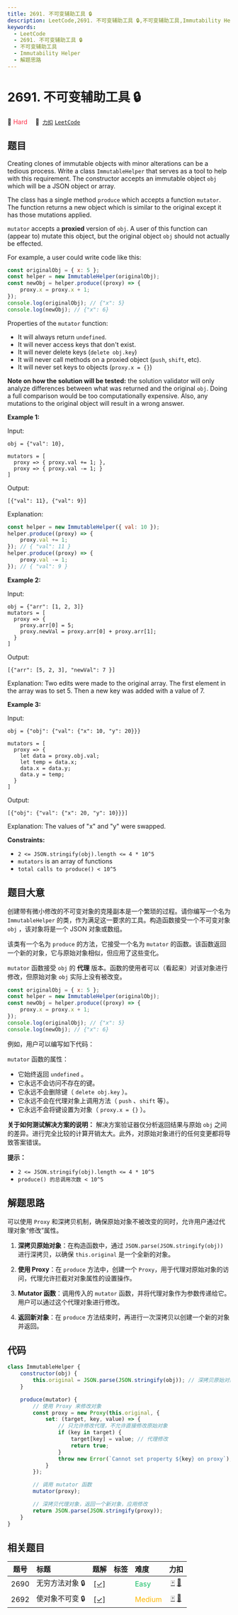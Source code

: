 ```yaml
---
title: 2691. 不可变辅助工具 🔒
description: LeetCode,2691. 不可变辅助工具 🔒,不可变辅助工具,Immutability Helper,解题思路
keywords:
  - LeetCode
  - 2691. 不可变辅助工具 🔒
  - 不可变辅助工具
  - Immutability Helper
  - 解题思路
---
```


# 2691. 不可变辅助工具 🔒

🔴 <font color=#ff334b>Hard</font>&emsp; 🔗&ensp;[`力扣`](https://leetcode.cn/problems/immutability-helper) [`LeetCode`](https://leetcode.com/problems/immutability-helper)

## 题目

Creating clones of immutable objects with minor alterations can be a tedious
process. Write a class `ImmutableHelper` that serves as a tool to help with
this requirement. The constructor accepts an immutable object `obj` which will
be a JSON object or array.

The class has a single method `produce` which accepts a function `mutator`.
The function returns a new object which is similar to the original except it
has those mutations applied.

`mutator` accepts a **proxied** version of `obj`. A user of this function can
(appear to) mutate this object, but the original object `obj` should not
actually be effected.

For example, a user could write code like this:

```js
const originalObj = { x: 5 };
const helper = new ImmutableHelper(originalObj);
const newObj = helper.produce((proxy) => {
	proxy.x = proxy.x + 1;
});
console.log(originalObj); // {"x": 5}
console.log(newObj); // {"x": 6}
```

Properties of the `mutator` function:

- It will always return `undefined`.
- It will never access keys that don't exist.
- It will never delete keys (`delete obj.key`)
- It will never call methods on a proxied object (`push`, `shift`, etc).
- It will never set keys to objects (`proxy.x = {}`)

**Note on how the solution will be tested:** the solution validator will only
analyze differences between what was returned and the original `obj`. Doing a
full comparison would be too computationally expensive. Also, any mutations to
the original object will result in a wrong answer.

**Example 1:**

Input:

    obj = {"val": 10},

    mutators = [
      proxy => { proxy.val += 1; },
      proxy => { proxy.val -= 1; }
    ]

Output:

    [{"val": 11}, {"val": 9}]

Explanation:

```js
const helper = new ImmutableHelper({ val: 10 });
helper.produce((proxy) => {
	proxy.val += 1;
}); // { "val": 11 }
helper.produce((proxy) => {
	proxy.val -= 1;
}); // { "val": 9 }
```

**Example 2:**

Input:

    obj = {"arr": [1, 2, 3]}
    mutators = [
      proxy => {
        proxy.arr[0] = 5;
        proxy.newVal = proxy.arr[0] + proxy.arr[1];
      }
    ]

Output:

    [{"arr": [5, 2, 3], "newVal": 7 }]

Explanation: Two edits were made to the original array. The first element in the array was to set 5. Then a new key was added with a value of 7.

**Example 3:**

Input:

    obj = {"obj": {"val": {"x": 10, "y": 20}}}

    mutators = [
      proxy => {
        let data = proxy.obj.val;
        let temp = data.x;
        data.x = data.y;
        data.y = temp;
      }
    ]

Output:

    [{"obj": {"val": {"x": 20, "y": 10}}}]

Explanation: The values of "x" and "y" were swapped.

**Constraints:**

- `2 <= JSON.stringify(obj).length <= 4 * 10^5`
- `mutators` is an array of functions
- `total calls to produce() < 10^5`

## 题目大意

创建带有微小修改的不可变对象的克隆副本是一个繁琐的过程。请你编写一个名为 `ImmutableHelper`
的类，作为满足这一要求的工具。构造函数接受一个不可变对象 `obj` ，该对象将是一个 JSON 对象或数组。

该类有一个名为 `produce` 的方法，它接受一个名为 `mutator` 的函数。该函数返回一个新的对象，它与原始对象相似，但应用了这些变化。

`mutator` 函数接受 `obj` 的 **代理** 版本。函数的使用者可以（看起来）对该对象进行修改，但原始对象 `obj` 实际上没有被改变。

```js
const originalObj = { x: 5 };
const helper = new ImmutableHelper(originalObj);
const newObj = helper.produce((proxy) => {
	proxy.x = proxy.x + 1;
});
console.log(originalObj); // {"x": 5}
console.log(newObj); // {"x": 6}
```

例如，用户可以编写如下代码：

`mutator` 函数的属性：

- 它始终返回 `undefined` 。
- 它永远不会访问不存在的键。
- 它永远不会删除键（ `delete obj.key` ）。
- 它永远不会在代理对象上调用方法（ `push` 、`shift` 等）。
- 它永远不会将键设置为对象（ `proxy.x = {}` ）。

**关于如何测试解决方案的说明：** 解决方案验证器仅分析返回结果与原始 `obj`
之间的差异。进行完全比较的计算开销太大。此外，对原始对象进行的任何变更都将导致答案错误。

**提示：**

- `2 <= JSON.stringify(obj).length <= 4 * 10^5`
- `produce() 的总调用次数 < 10^5`

## 解题思路

可以使用 `Proxy` 和深拷贝机制，确保原始对象不被改变的同时，允许用户通过代理对象“修改”属性。

1. **深拷贝原始对象**：在构造函数中，通过 `JSON.parse(JSON.stringify(obj))` 进行深拷贝，以确保 `this.original` 是一个全新的对象。

2. **使用 Proxy**：在 `produce` 方法中，创建一个 `Proxy`，用于代理对原始对象的访问，代理允许拦截对对象属性的设置操作。

3. **Mutator 函数**：调用传入的 `mutator` 函数，并将代理对象作为参数传递给它。用户可以通过这个代理对象进行修改。

4. **返回新对象**：在 `produce` 方法结束时，再进行一次深拷贝以创建一个新的对象并返回。

## 代码

```javascript
class ImmutableHelper {
	constructor(obj) {
		this.original = JSON.parse(JSON.stringify(obj)); // 深拷贝原始对象
	}

	produce(mutator) {
		// 使用 Proxy 来修改对象
		const proxy = new Proxy(this.original, {
			set: (target, key, value) => {
				// 只允许修改代理，不允许直接修改原始对象
				if (key in target) {
					target[key] = value; // 代理修改
					return true;
				}
				throw new Error(`Cannot set property ${key} on proxy`);
			}
		});

		// 调用 mutator 函数
		mutator(proxy);

		// 深拷贝代理对象，返回一个新对象，应用修改
		return JSON.parse(JSON.stringify(proxy));
	}
}
```

## 相关题目

<!-- prettier-ignore -->
| 题号 | 标题 | 题解 | 标签 | 难度 | 力扣 |
| :------: | :------ | :------: | :------ | :------ | :------: |
| 2690 | 无穷方法对象 🔒 | [[✓]](/problem/2690.md) |  | <font color=#15bd66>Easy</font> | [🀄️](https://leetcode.cn/problems/infinite-method-object) [🔗](https://leetcode.com/problems/infinite-method-object) |
| 2692 | 使对象不可变 🔒 | [[✓]](/problem/2692.md) |  | <font color=#ffb800>Medium</font> | [🀄️](https://leetcode.cn/problems/make-object-immutable) [🔗](https://leetcode.com/problems/make-object-immutable) |